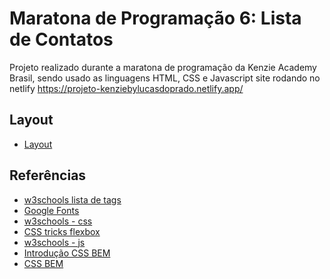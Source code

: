 # Maratona de Programação 6: Lista de Contatos

Projeto realizado durante a maratona de programação da Kenzie Academy Brasil, sendo usado as linguagens HTML, CSS e Javascript
site rodando no netlify https://projeto-kenziebylucasdoprado.netlify.app/

## Layout

- [Layout](./assets/img/layout.png)

## Referências
- [w3schools lista de tags](https://www.w3schools.com/tags/default.asp)
- [Google Fonts](https://fonts.google.com/)
- [w3schools - css](https://www.w3schools.com/css/)
- [CSS tricks flexbox](https://css-tricks.com/snippets/css/a-guide-to-flexbox/)
- [w3schools - js](https://www.w3schools.com/js/default.asp)
- [Introdução CSS BEM](http://getbem.com/introduction/)
- [CSS BEM](http://getbem.com/naming/)
